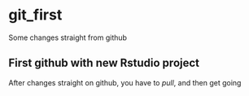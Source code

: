 # git_first

Some changes straight from github

## First github with new Rstudio project

After changes straight on github, you have to *pull*, and then get going
